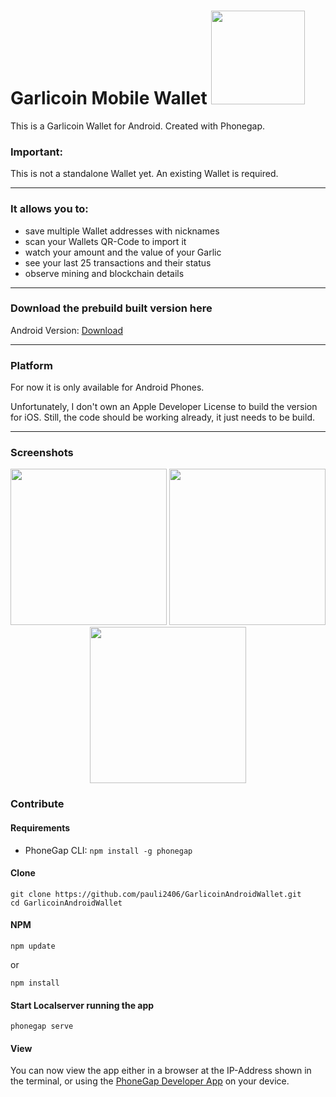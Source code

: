 # Garlicoin Mobile Wallet  <img src="https://i.imgur.com/JGptWWP.png" width="150"/>

This is a Garlicoin Wallet for Android. Created with Phonegap.

### Important:
This is not a standalone Wallet yet. An existing Wallet is required. 

---
### It allows you to:
- save multiple Wallet addresses with nicknames 
- scan your Wallets QR-Code to import it
- watch your amount and the value of your Garlic
- see your last 25 transactions and their status
- observe mining and blockchain details

---

### Download the prebuild built version here
Android Version:
[Download](https://github.com/pauli2406/Garlicoin-Mobile-Wallet/releases/tag/v1.1.0)

---
### Platform

For now it is only available for Android Phones. 

Unfortunately, I don't own an Apple Developer License to build the version for iOS.
Still, the code should be working already, it just needs to be build.

----

### Screenshots
<p align="center">
  <img src="https://i.imgur.com/66RkT2P.jpg" width="250"/>
  <img src="https://i.imgur.com/0Gc26uc.jpg" width="250"/>
  <img src="https://i.imgur.com/m4DrjNy.jpg" width="250"/>
</p>

### Contribute

#### Requirements

- PhoneGap CLI: `npm install -g phonegap`

#### Clone
```
git clone https://github.com/pauli2406/GarlicoinAndroidWallet.git
cd GarlicoinAndroidWallet
```

#### NPM
```
npm update 
```
or 
```
npm install
```

#### Start Localserver running the app
```
phonegap serve
```

#### View

You can now view the app either in a browser at the IP-Address shown in the terminal, or using the [PhoneGap Developer App](http://app.phonegap.com/) on your device.
